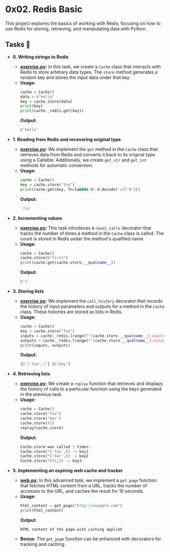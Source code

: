 # 0x02. Redis Basic

This project explores the basics of working with Redis, focusing on how to use Redis for storing, retrieving, and manipulating data with Python.

## Tasks :page_with_curl:

* **0. Writing strings to Redis**
  * **[exercise.py](./exercise.py):** In this task, we create a `Cache` class that interacts with Redis to store arbitrary data types. The `store` method generates a random key and stores the input data under that key.
  * **Usage:**
    ```python
    cache = Cache()
    data = b"hello"
    key = cache.store(data)
    print(key)
    print(cache._redis.get(key))
    ```
    **Output:**
    ```python
    b'hello'
    ```

* **1. Reading from Redis and recovering original type**
  * **[exercise.py](./exercise.py):** We implement the `get` method in the `Cache` class that retrieves data from Redis and converts it back to its original type using a Callable. Additionally, we create `get_str` and `get_int` methods for automatic conversion.
  * **Usage:**
    ```python
    cache = Cache()
    key = cache.store("foo")
    print(cache.get(key, fn=lambda d: d.decode('utf-8')))
    ```
    **Output:**
    ```python
    'foo'
    ```

* **2. Incrementing values**
  * **[exercise.py](./exercise.py):** This task introduces a `count_calls` decorator that tracks the number of times a method in the `Cache` class is called. The count is stored in Redis under the method's qualified name.
  * **Usage:**
    ```python
    cache = Cache()
    cache.store(b"first")
    print(cache.get(cache.store.__qualname__))
    ```
    **Output:**
    ```python
    b'1'
    ```

* **3. Storing lists**
  * **[exercise.py](./exercise.py):** We implement the `call_history` decorator that records the history of input parameters and outputs for a method in the `Cache` class. These histories are stored as lists in Redis.
  * **Usage:**
    ```python
    cache = Cache()
    key = cache.store("foo")
    inputs = cache._redis.lrange(f"{cache.store.__qualname__}:inputs", 0, -1)
    outputs = cache._redis.lrange(f"{cache.store.__qualname__}:outputs", 0, -1)
    print(inputs, outputs)
    ```
    **Output:**
    ```python
    [b"('foo',)"] [b'key']
    ```

* **4. Retrieving lists**
  * **[exercise.py](./exercise.py):** We create a `replay` function that retrieves and displays the history of calls to a particular function using the keys generated in the previous task.
  * **Usage:**
    ```python
    cache = Cache()
    cache.store("foo")
    cache.store("bar")
    cache.store(42)
    replay(cache.store)
    ```
    **Output:**
    ```python
    Cache.store was called 3 times:
    Cache.store(*('foo',)) -> key1
    Cache.store(*('bar',)) -> key2
    Cache.store(*(42,)) -> key3
    ```

* **5. Implementing an expiring web cache and tracker**
  * **[web.py](./web.py):** In this advanced task, we implement a `get_page` function that fetches HTML content from a URL, tracks the number of accesses to the URL, and caches the result for 10 seconds.
  * **Usage:**
    ```python
    html_content = get_page("http://example.com")
    print(html_content)
    ```
    **Output:**
    ```
    HTML content of the page with caching applied
    ```
  * **Bonus:**
    The `get_page` function can be enhanced with decorators for tracking and caching.
